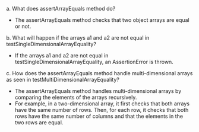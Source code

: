 a. What does assertArrayEquals method do?
- The assertArrayEquals method checks that two object arrays are equal or not.

b. What will happen if the arrays a1 and a2 are not equal in testSingleDimensionalArrayEquality?
- If the arrays a1 and a2 are not equal in testSingleDimensionalArrayEquality, an AssertionError is thrown.

c. How does the assertArrayEquals method handle multi-dimensional arrays as seen in testMultiDimensionalArrayEquality?
- The assertArrayEquals method handles multi-dimensional arrays by comparing the elements of the arrays recursively.
- For example, in a two-dimensional array, it first checks that both arrays have the same number of rows. Then, for each row, it checks that both rows have the same number of columns and that the elements in the two rows are equal.